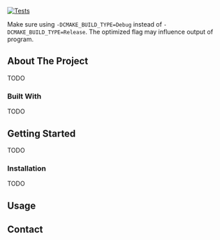 [![Tests](https://github.com/xiangguand/c_cxx_template/actions/workflows/test.yaml/badge.svg)](https://github.com/xiangguand/c_cxx_template/actions/workflows/test.yaml)

Make sure using `-DCMAKE_BUILD_TYPE=Debug` instead of `-DCMAKE_BUILD_TYPE=Release`. The optimized flag may influence output of program.

<!-- ABOUT THE PROJECT -->
## About The Project
TODO


### Built With
TODO

<!-- GETTING STARTED -->
## Getting Started
TODO


### Installation
TODO


<!-- USAGE EXAMPLES -->
## Usage


<!-- CONTACT -->
## Contact




